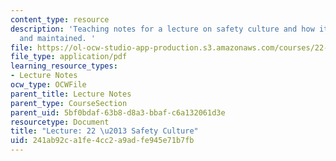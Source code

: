 ```yaml
---
content_type: resource
description: 'Teaching notes for a lecture on safety culture and how it can be obtained
  and maintained. '
file: https://ol-ocw-studio-app-production.s3.amazonaws.com/courses/22-091-nuclear-reactor-safety-spring-2008/241ab92ca1fe4cc2a9adfe945e71b7fb_MIT22_091S08_lec22note.pdf
file_type: application/pdf
learning_resource_types:
- Lecture Notes
ocw_type: OCWFile
parent_title: Lecture Notes
parent_type: CourseSection
parent_uid: 5bf0bdaf-63b8-d8a3-bbaf-c6a132061d3e
resourcetype: Document
title: "Lecture: 22 \u2013 Safety Culture"
uid: 241ab92c-a1fe-4cc2-a9ad-fe945e71b7fb
---
```

